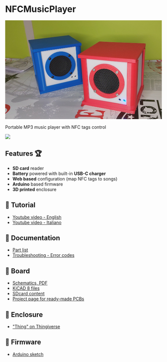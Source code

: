 # NFCMusicPlayer

![](https://github.com/lucadentella/NFCMusicPlayer/raw/main/images/cover.jpg)

Portable MP3 music player with NFC tags control

![](https://img.shields.io/badge/license-CC--BY--NC--SA-green)

## Features :trophy:

 - **SD card** reader
 - **Battery** powered with built-in **USB-C charger**
 - **Web based** configuration (map NFC tags to songs)
 - **Arduino** based firmware
 - **3D printed** enclosure

## :movie_camera: Tutorial
- [Youtube video - English](https://youtu.be/ck0IdwVWIIs)
- [Youtube video - Italiano](https://youtu.be/Wxny4k97sL8)

## :notebook: Documentation
 - [Part list](https://github.com/lucadentella/NFCMusicPlayer/tree/main/documentation/partlist.md)
 - [Troubleshooting - Error codes](https://github.com/lucadentella/NFCMusicPlayer/tree/main/documentation/error-codes.md)

## :wrench: Board
- [Schematics, PDF](https://github.com/lucadentella/NFCMusicPlayer/raw/main/board/NFCMusicPlayer_12-sch.pdf)
- [KiCAD 8 files](https://github.com/lucadentella/NFCMusicPlayer/raw/main/board/)
- [SDcard content](https://github.com/lucadentella/NFCMusicPlayer/raw/main/sdcard/)
- [Project page for ready-made PCBs](https://www.pcbway.com/project/shareproject/NFCMusicPlayer_7cb0c6f8.html)
 
## :gift: Enclosure
- ["Thing" on Thingiverse](https://www.thingiverse.com/thing:6994529)

 ## :floppy_disk: Firmware
 - [Arduino sketch](https://github.com/lucadentella/NFCMusicPlayer/tree/main/firmware/NFCMusicPlayer)
